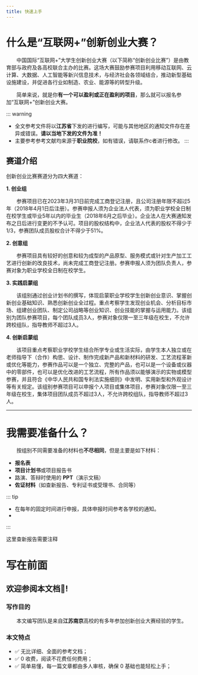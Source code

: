 ```yaml
---
title: 快速上手
---
```

# 什么是“互联网+”创新创业大赛？
&emsp;&emsp;中国国际“互联网+”大学生创新创业大赛（以下简称“创新创业比赛”）是由教育部与政府及各高校联合主办的比赛。这场大赛鼓励参赛项目利用移动互联网、云计算、大数据、人工智能等新兴信息技术，与经济社会各领域结合，推动新型基础设施建设，并促进各行业如制造、农业、能源等的转型升级。

&emsp;&emsp;简单来说，就是你**有一个可以盈利或正在盈利的项目**，那么就可以报名参加“互联网+”创新创业大赛。

::: warning
- 全文参考文件将以**江苏省**下发的进行编写，可能与其他地区的通知文件存在差异或错误。**请以当地下发的文件为准！**
- 主要参考参考文献均来源于**职业院校**，如有错误，请联系作c者进行修改。
:::

## 赛道介绍

创新创业比赛赛道分为四大赛道：

**1. 创业组**

&emsp;&emsp;参赛项目已在2023年3月31日前完成工商登记注册，且公司注册年限不超过5年（2018年4月1日后注册）。参赛申报人须为企业法人代表，须为职业学校全日制在校学生或毕业5年以内的毕业生（2018年6月之后毕业）。企业法人在大赛通知发布之日后进行变更的不予认可。项目的股权结构中，企业法人代表的股权不得少于1/3，参赛团队成员股权合计不得少于51%。

**2. 创意组**

&emsp;&emsp;参赛项目具有较好的创意和较为成型的产品原型、服务模式或针对生产加工工艺进行创新的改良技术，尚未完成工商登记注册。参赛申报人须为团队负责人，参赛对象为职业学校全日制在校学生。


**3. 实践启蒙组**

&emsp;&emsp;该组别通过创业计划书的撰写，体现启蒙职业学校学生创新创业意识、掌握创新创业基础知识、熟悉创新创业全过程。重点考察学生发现创业机会、分析目标市场、组建创业团队、制定公司战略等创业知识、创业技能的掌握与运用能力。该组别为团队参赛项目，每个团队成员3人，参赛对象仅限一至三年级在校生，不允许跨校组队，指导教师不超过3人。


**4. 创新启蒙组**

&emsp;&emsp;该项目重点考察职业学校学生结合所学专业或生活实际，由学生本人独立或在老师指导下（合作）构思、设计、制作完成新产品和新材料的研发、工艺流程革新或优化等能力，参赛作品可以是一个独立、完整的产品，也可以是一个设备或仪器中的零部件，也可以是优化改进的工艺流程，所有作品须以能够演示的实物或模型参赛，并且符合《中华人民共和国专利法实施细则》中发明、实用新型和外观设计等有关规定。该组别参赛项目可以申报个人项目或集体项目，参赛对象仅限一至三年级在校生，集体项目团队成员不超过3人，不允许跨校组队，指导教师不超过3人。

-----

# 我需要准备什么？

&emsp;&emsp;按组别不同需要准备的材料也**不尽相同**，但是主要是如下材料：

- **报名表**
- **项目计划书**或项目报告书
- 路演、答辩时使用的 **PPT**（演示文稿）
- **佐证材料**（如查新报告、专利证书或受理书、合同等）

::: tip
- 在每年的固定时间进行申报，具体申报时间参考各学校的通知。
- 
:::

这里查新报告需要注释


# 写在前面

## 欢迎参阅本文档👏!

### 写作目的

&emsp;&emsp;本文编写团队是来自**江苏南京**高校的有多年参加创新创业大赛经验的学生。




### 本文特点

- ✅ 无比详细、全面的参考文档；
- ✅ 0 收费，阅读不花费任何费用；
- ✅ 简单易懂，每一篇文章都由多人审核，确保 0 基础也能轻松上手；

